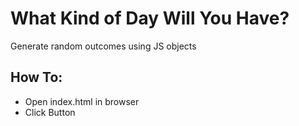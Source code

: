 <h1>What Kind of Day Will You Have?</h1>
<p>Generate random outcomes using JS objects</p>
<h2>How To:</h2>
<ul>
<li>Open index.html in browser</li>
<li>Click Button</li>
</ul>
